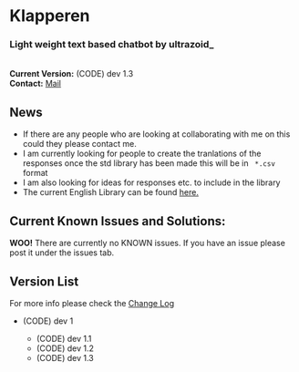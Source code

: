 Klapperen
=========

<h3>Light weight text based chatbot by ultrazoid_</h3>
<br>
<b>Current Version:</b> (CODE) dev 1.3<br>
<b>Contact:</b> <a href="mailto:essper@ess.dudmail.com">Mail</a>
<h2>News</h2>
<ul>
<li>If there are any people who are looking at collaborating with me on this could they please contact me.</li>
<li>I am currently looking for people to create the tranlations of the responses once the std library has been made this will be in <code> *.csv </code> format</li>
<li>I am also looking for ideas for responses etc. to include in the library</li>
<li>The current English Library can be found <a href="http://ultrazoidserver.x10.mx/klapperen/library/ENlib.csv?dl">here.</a>
</ul>

<h2>Current Known Issues and Solutions:</h2>
<b>WOO!</b> There are currently no KNOWN issues. If you have an issue please post it under the issues tab.

<h2>Version List</h2>
For more info please check the <a href = "https://github.com/ultrazoid/Klapperen/blob/master/ChangeLog.md">Change Log</a><br>
<ul>
<li>(CODE) dev 1</li>
<ul>
<li>(CODE) dev 1.1</li>
<li>(CODE) dev 1.2</li>
<li>(CODE) dev 1.3</li>
</ul>
</ul>